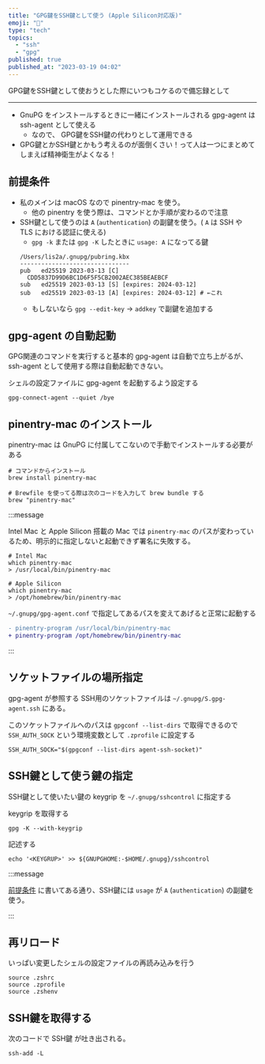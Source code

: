```yaml
---
title: "GPG鍵をSSH鍵として使う (Apple Silicon対応版)"
emoji: "🔑"
type: "tech"
topics:
  - "ssh"
  - "gpg"
published: true
published_at: "2023-03-19 04:02"
---
```


GPG鍵をSSH鍵として使おうとした際にいつもコケるので備忘録として

----

- GnuPG をインストールするときに一緒にインストールされる gpg-agent は ssh-agent として使える
  - なので、 GPG鍵をSSH鍵の代わりとして運用できる
- GPG鍵とかSSH鍵とかもう考えるのが面倒くさい！って人は一つにまとめてしまえば精神衛生がよくなる！

## 前提条件

- 私のメインは macOS なので pinentry-mac を使う。
  - 他の pinentry を使う際は、コマンドとか手順が変わるので注意
- SSH鍵として使うのは `A` (`authentication`) の副鍵を使う。( `A` は SSH や TLS における認証に使える)
  - `gpg -k` または `gpg -K` したときに `usage: A` になってる鍵
  ```shell
  /Users/lis2a/.gnupg/pubring.kbx
  -------------------------------
  pub   ed25519 2023-03-13 [C]
    CDD5837D99D6BC1D6F5F5CB2002AEC385BEAEBCF
  sub   ed25519 2023-03-13 [S] [expires: 2024-03-12]
  sub   ed25519 2023-03-13 [A] [expires: 2024-03-12] # ←これ
  ```
  - もしないなら `gpg --edit-key` -> `addkey` で副鍵を追加する

## gpg-agent の自動起動

GPG関連のコマンドを実行すると基本的 gpg-agent は自動で立ち上がるが、 ssh-agent として使用する際は自動起動できない。

シェルの設定ファイルに gpg-agent を起動するよう設定する

```sh:.zshrc
gpg-connect-agent --quiet /bye
```

## pinentry-mac のインストール

pinentry-mac は GnuPG に付属してこないので手動でインストールする必要がある

```shell
# コマンドからインストール
brew install pinentry-mac

# Brewfile を使ってる際は次のコードを入力して brew bundle する
brew "pinentry-mac"
```

:::message

Intel Mac と Apple Silicon 搭載の Mac では `pinentry-mac` のパスが変わっているため、明示的に指定しないと起動できず署名に失敗する。

```shell
# Intel Mac
which pinentry-mac
> /usr/local/bin/pinentry-mac

# Apple Silicon
which pinentry-mac
> /opt/homebrew/bin/pinentry-mac
```

`~/.gnupg/gpg-agent.conf` で指定してあるパスを変えてあげると正常に起動する

```diff conf:gpg-agent.conf
- pinentry-program /usr/local/bin/pinentry-mac
+ pinentry-program /opt/homebrew/bin/pinentry-mac
```

:::

## ソケットファイルの場所指定

gpg-agent が参照する SSH用のソケットファイルは `~/.gnupg/S.gpg-agent.ssh` にある。

このソケットファイルへのパスは `gpgconf --list-dirs` で取得できるので `SSH_AUTH_SOCK` という環境変数として `.zprofile` に設定する

```sh:.zprofile
SSH_AUTH_SOCK="$(gpgconf --list-dirs agent-ssh-socket)"
```

## SSH鍵として使う鍵の指定

SSH鍵として使いたい鍵の keygrip を `~/.gnupg/sshcontrol` に指定する

keygrip を取得する

```shell
gpg -K --with-keygrip
```

記述する

```shell
echo '<KEYGRUP>' >> ${GNUPGHOME:-$HOME/.gnupg}/sshcontrol
```

:::message

[前提条件](#前提条件) に書いてある通り、SSH鍵には `usage` が `A` (`authentication`) の副鍵を使う。

:::


## 再リロード

いっぱい変更したシェルの設定ファイルの再読み込みを行う

```shell
source .zshrc
source .zprofile
source .zshenv
```

## SSH鍵を取得する

次のコードで SSH鍵 が吐き出される。

```shell
ssh-add -L
```


